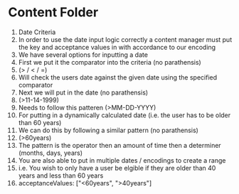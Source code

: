 # Content Folder
1. Date Criteria
1. In order to use the date input logic correctly a content manager must put the key and acceptance values in with accordance to our encoding
2. We have several options for inputting a date
3. First we put it the comparator into the criteria (no parathensis)
1. (> / < / =)
2. Will check the users date against the given date using the specified comparator
4. Next we will put in the date (no parathensis)
1. (>11-14-1999)
2. Needs to follow this patteren (>MM-DD-YYYY)
5. For putting in a dynamically calculated date (i.e. the user has to be older than 60 years)
1. We can do this by following a similar pattern (no parathensis)
2. (>60years)
3. The pattern is the operator then an amount of time then a determiner (months, days, years)
6. You are also able to put in multiple dates / encodings to create a range
1. i.e. You wish to only have a user be elgible if they are older than 40 years and less than 60 years
2. acceptanceValues: ["<60years", ">40years"]

